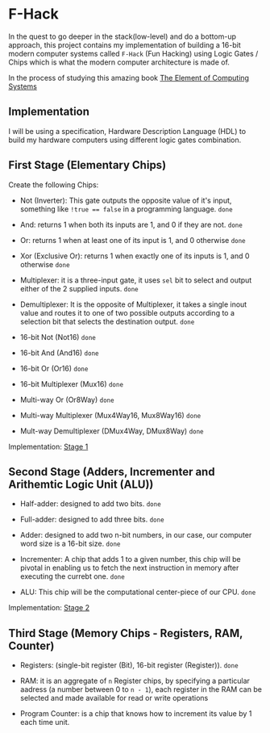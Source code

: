 # F-Hack

In the quest to go deeper in the stack(low-level) and do a bottom-up approach, this project contains my implementation of building a 16-bit modern computer systems called `F-Hack` (Fun Hacking) using Logic Gates / Chips which is what the modern computer architecture is made of.

In the process of studying this amazing book [The Element of Computing Systems](https://www.amazon.co.uk/Elements-Computing-Systems-second-Principles/dp/0262539802/ref=asc_df_0262539802/?tag=googshopuk-21&linkCode=df0&hvadid=430805552339&hvpos=&hvnetw=g&hvrand=1093056745030148753&hvpone=&hvptwo=&hvqmt=&hvdev=c&hvdvcmdl=&hvlocint=&hvlocphy=9046245&hvtargid=pla-918789568003&psc=1&th=1&psc=1&tag=&ref=&adgrpid=101598702938&hvpone=&hvptwo=&hvadid=430805552339&hvpos=&hvnetw=g&hvrand=1093056745030148753&hvqmt=&hvdev=c&hvdvcmdl=&hvlocint=&hvlocphy=9046245&hvtargid=pla-918789568003)

## Implementation

I will be using a specification, Hardware Description Language (HDL) to build my hardware computers using different logic gates combination.

## First Stage (Elementary Chips)

Create the following Chips:

- Not (Inverter): This gate outputs the opposite value of it's input, something like `!true == false` in a programming language. `done`

- And: returns 1 when both its inputs are 1, and 0 if they are not. `done`

- Or: returns 1 when at least one of its input is 1, and 0 otherwise `done`

- Xor (Exclusive Or): returns 1 when exactly one of its inputs is 1, and 0 otherwise `done`

- Multiplexer: it is a three-input gate, it uses `sel` bit to select and output either of the 2 supplied inputs. `done`

- Demultiplexer: It is the opposite of Multiplexer, it takes a single inout value and routes it to one of two possible outputs according to a selection bit that selects the destination output. `done`

- 16-bit Not (Not16) `done`

- 16-bit And (And16) `done`

- 16-bit Or (Or16) `done`

- 16-bit Multiplexer (Mux16) `done`

- Multi-way Or (Or8Way) `done`

- Multi-way Multiplexer (Mux4Way16, Mux8Way16) `done`

- Mult-way Demultiplexer (DMux4Way, DMux8Way) `done`

Implementation: [Stage 1](https://github.com/Lumexralph/nand-tetris/tree/main/projects/01)

## Second Stage (Adders, Incrementer and Arithemtic Logic Unit (ALU))

- Half-adder: designed to add two bits. `done`

- Full-adder: designed to add three bits. `done`

- Adder: designed to add two n-bit numbers, in our case, our computer word
size is a 16-bit size. `done`

- Incrementer: A chip that adds 1 to a given number, this chip will be pivotal
in enabling us to fetch the next instruction in memory after executing the
currebt one. `done`

- ALU: This chip will be the computational center-piece of our CPU. `done`

Implementation: [Stage 2](https://github.com/Lumexralph/nand-tetris/tree/main/projects/02)

## Third Stage (Memory Chips - Registers, RAM, Counter)

- Registers: (single-bit register (Bit), 16-bit register (Register)). `done`

- RAM: it is an aggregate of `n` Register chips, by specifying a particular aadress (a number between 0 to `n - 1`), each register in the RAM can be selected and made available for read or write operations

- Program Counter: is a chip that knows how to increment its value by 1 each time unit.
